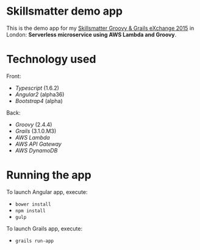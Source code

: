 Skillsmatter demo app
=====================

This is the demo app for my [Skillsmatter Groovy & Grails eXchange 2015](https://skillsmatter.com/conferences/6863-groovy-grails-exchange-2015) in London: **Serverless microservice using AWS Lambda and Groovy**.

# Technology used

Front:
- _Typescript_ (1.6.2)
- _Angular2_ (alpha36)
- _Bootstrap4_ (alpha)

Back:
- _Groovy_ (2.4.4)
- _Grails_ (3.1.0.M3)
- _AWS Lambda_
- _AWS API Gateway_
- _AWS DynamoDB_

# Running the app

To launch Angular app, execute:
- `bower install`
- `npm install`
- `gulp`

To launch Grails app, execute:
- `grails run-app`
